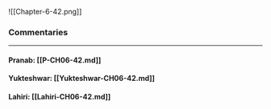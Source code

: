![[Chapter-6-42.png]]

### Commentaries

---

#### Pranab: [[P-CH06-42.md]]

#### Yukteshwar: [[Yukteshwar-CH06-42.md]]

#### Lahiri: [[Lahiri-CH06-42.md]]

